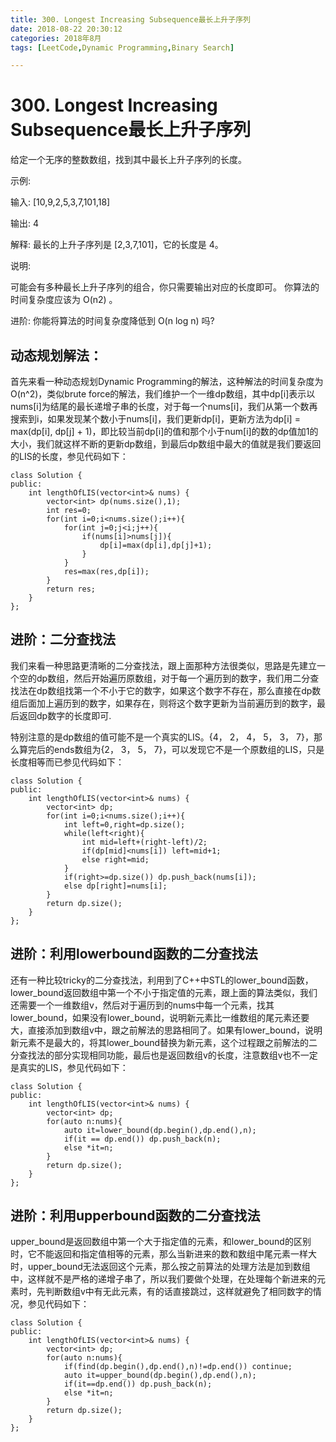 ```yaml
---
title: 300. Longest Increasing Subsequence最长上升子序列
date: 2018-08-22 20:30:12
categories: 2018年8月
tags: [LeetCode,Dynamic Programming,Binary Search]

---
```

# 300. Longest Increasing Subsequence最长上升子序列

给定一个无序的整数数组，找到其中最长上升子序列的长度。

<!-- more -->

示例:

输入:
	[10,9,2,5,3,7,101,18]

输出: 4 

解释: 最长的上升子序列是 [2,3,7,101]，它的长度是 4。

说明:

可能会有多种最长上升子序列的组合，你只需要输出对应的长度即可。
你算法的时间复杂度应该为 O(n2) 。

进阶: 你能将算法的时间复杂度降低到 O(n log n) 吗?
## 动态规划解法：

首先来看一种动态规划Dynamic Programming的解法，这种解法的时间复杂度为O(n^2)，类似brute force的解法，我们维护一个一维dp数组，其中dp[i]表示以nums[i]为结尾的最长递增子串的长度，对于每一个nums[i]，我们从第一个数再搜索到i，如果发现某个数小于nums[i]，我们更新dp[i]，更新方法为dp[i] = max(dp[i], dp[j] + 1)，即比较当前dp[i]的值和那个小于num[i]的数的dp值加1的大小，我们就这样不断的更新dp数组，到最后dp数组中最大的值就是我们要返回的LIS的长度，参见代码如下：
	
	class Solution {
	public:
	    int lengthOfLIS(vector<int>& nums) {
	        vector<int> dp(nums.size(),1);
	        int res=0;
	        for(int i=0;i<nums.size();i++){
	            for(int j=0;j<i;j++){
	                if(nums[i]>nums[j]){
	                    dp[i]=max(dp[i],dp[j]+1);
	                }
	            }
	            res=max(res,dp[i]);
	        }
	        return res;
	    }
	};

## 进阶：二分查找法
我们来看一种思路更清晰的二分查找法，跟上面那种方法很类似，思路是先建立一个空的dp数组，然后开始遍历原数组，对于每一个遍历到的数字，我们用二分查找法在dp数组找第一个不小于它的数字，如果这个数字不存在，那么直接在dp数组后面加上遍历到的数字，如果存在，则将这个数字更新为当前遍历到的数字，最后返回dp数字的长度即可.


特别注意的是dp数组的值可能不是一个真实的LIS。{4， 2， 4， 5， 3， 7}，那么算完后的ends数组为{2， 3， 5， 7}，可以发现它不是一个原数组的LIS，只是长度相等而已参见代码如下：
	
	class Solution {
	public:
	    int lengthOfLIS(vector<int>& nums) {
	        vector<int> dp;
	        for(int i=0;i<nums.size();i++){
	            int left=0,right=dp.size();
	            while(left<right){
	                int mid=left+(right-left)/2;
	                if(dp[mid]<nums[i]) left=mid+1;
	                else right=mid;
	            }
	            if(right>=dp.size()) dp.push_back(nums[i]);
	            else dp[right]=nums[i];
	        }
	        return dp.size();
	    }
	};

## 进阶：利用lowerbound函数的二分查找法
还有一种比较tricky的二分查找法，利用到了C++中STL的lower_bound函数，lower_bound返回数组中第一个不小于指定值的元素，跟上面的算法类似，我们还需要一个一维数组v，然后对于遍历到的nums中每一个元素，找其lower_bound，如果没有lower_bound，说明新元素比一维数组的尾元素还要大，直接添加到数组v中，跟之前解法的思路相同了。如果有lower_bound，说明新元素不是最大的，将其lower_bound替换为新元素，这个过程跟之前解法的二分查找法的部分实现相同功能，最后也是返回数组v的长度，注意数组v也不一定是真实的LIS，参见代码如下：
	
	class Solution {
	public:
	    int lengthOfLIS(vector<int>& nums) {
	        vector<int> dp;
	        for(auto n:nums){
	            auto it=lower_bound(dp.begin(),dp.end(),n);
	            if(it == dp.end()) dp.push_back(n);
	            else *it=n;
	        }
	        return dp.size();
	    }
	};

## 进阶：利用upperbound函数的二分查找法

upper_bound是返回数组中第一个大于指定值的元素，和lower_bound的区别时，它不能返回和指定值相等的元素，那么当新进来的数和数组中尾元素一样大时，upper_bound无法返回这个元素，那么按之前算法的处理方法是加到数组中，这样就不是严格的递增子串了，所以我们要做个处理，在处理每个新进来的元素时，先判断数组v中有无此元素，有的话直接跳过，这样就避免了相同数字的情况，参见代码如下：

	class Solution {
	public:
	    int lengthOfLIS(vector<int>& nums) {
	        vector<int> dp;
	        for(auto n:nums){
	            if(find(dp.begin(),dp.end(),n)!=dp.end()) continue;
	            auto it=upper_bound(dp.begin(),dp.end(),n);
	            if(it==dp.end()) dp.push_back(n);
	            else *it=n;
	        }
	        return dp.size();
	    }
	};